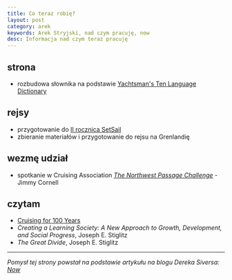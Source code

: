 ```yaml
---
title: Co teraz robię?
layout: post
category: arek
keywords: Arek Stryjski, nad czym pracuję, now
desc: Informacja nad czym teraz pracuję
---
```


strona
-------
* rozbudowa słownika na podstawie [Yachtsman's Ten Language Dictionary](http://www.theca.org.uk/catalog/publications/10language)

rejsy
-----
* przygotowanie do [II rocznica SetSail](http://www.meetup.com/SetSail-Polish-Sailing-Club/events/223935764/)
* zbieranie materiałów i przygotowanie do rejsu na Grenlandię

wezmę udział
------------
* spotkanie w Cruising Association *[The Northwest Passage Challenge](http://www.theca.org.uk/node/28103)* - Jimmy Cornell

czytam
-------
* [Cruising for 100 Years](http://www.theca.org.uk/catalog/publications/cruising100)
* *Creating a Learning Society: A New Approach to Growth, Development, and Social Progress*, Joseph E. Stiglitz
* *The Great Divide*, Joseph E. Stiglitz

-----------------------------------------------------

*Pomysł tej strony powstał na podstawie artykułu na blogu Dereka Siversa: [Now](http://sivers.org/nowff)*
